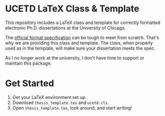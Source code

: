 UCETD LaTeX Class & Template
============================

This repository includes a LaTeX class and template for
correctly formatted electronic Ph.D. dissertations at the University of Chicago.

The [official format specification][spec] can be tough to meet from scratch.
That's why we are providing this class and template. The class, when properly
used as in the template, will make sure your dissertation meets the spec.

As I no longer work at the university, I don't have time to support or maintain
this package.

[spec]: http://www.lib.uchicago.edu/e/phd/pdf/booklet2011.pdf "University-Wide Requirements for the Ph.D. Dissertation"

Get Started
===========

1. Get your LaTeX environment set up.
2. Download `thesis_template.tex` and `ucetd.cls`.
3. Open `thesis_template.tex`, look around, and start writing!
